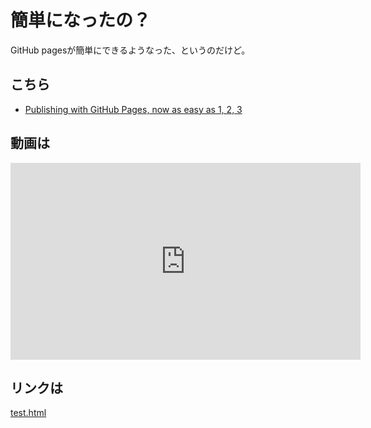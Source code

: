 <link href=".style.css" rel="stylesheet"></link>

簡単になったの？
==========

GitHub pagesが簡単にできるようなった、というのだけど。

こちら
-------

- [Publishing with GitHub Pages, now as easy as 1, 2, 3](https://github.com/blog/2289-publishing-with-github-pages-now-as-easy-as-1-2-3)

動画は
------

<iframe width="560" height="315" src="https://www.youtube.com/embed/u9s_W8lCrDU" frameborder="0" allowfullscreen></iframe>

リンクは
---------

[test.html](https://ged1959.github.io/newSite/test.html)